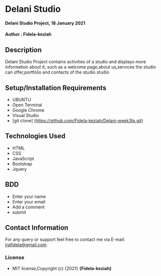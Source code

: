 # Delani Studio
#### Delani Studio Project, 18 January 2021
#### Author : Fidela-keziah
## Description
Delani Studio Project contains activities of a studio and displays more information about it; such as a welcome page,about us,services the studio can offer,portfolio and contacts of the studio studio 
## Setup/Installation Requirements
* UBUNTU
* Open Terminal
* Google Chrome
* Visual Studio
* [git clone] (https://github.com/Fidela-keziah/Delani-week3Ip.git)
## Technologies Used
* HTML
* CSS
* JavaScript
* Bootstrap
* Jquery
## BDD
* Enter  your name
* Enter your email
* Add a comment
* submit
## Contact Information
For any query or support feel free to contact me via E-mail: irafidela@gmail.com.
### License
* MIT license,Copyright (c) {2021} **{Fidela-keziah}**